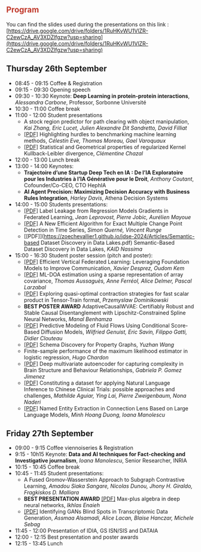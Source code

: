 <!-- # Program -->
<h2 style="color:#c0392b;">Program</h2>

You can find the slides used during the presentations on this link : [https://drive.google.com/drive/folders/1RuHKvWU1VlZR-C2ewCzA_AV3XDZlfgzw?usp=sharing](https://drive.google.com/drive/folders/1RuHKvWU1VlZR-C2ewCzA_AV3XDZlfgzw?usp=sharing)

## Thursday 26th September
* 08:45 - 09:15 Coffee & Registration
* 09:15 - 09:30 Opening speech
* 09:30 - 10:30 Keynote: **Deep Learning in protein-protein interactions**, *Alessandra Carbone*, Professor, Sorbonne Université
* 10:30 - 11:00 Coffee break
* 11:00 - 12:00 Student presentations
    * A stock region predictor for path clearing with object manipulation, *Kai Zhang, Eric Lucet, Julien Alexandre Dit Sandretto, David Filliat*
    * [[PDF]](https://zoechevallier1.github.io/jdse-2024/Articles/Submission_19.pdf) Highlighting hurdles to benchmarking machine learning methods, *Célestin Eve, Thomas Moreau, Gael Varoquaux*
    * [[PDF]](https://zoechevallier1.github.io/jdse-2024/Articles/Submission_13.pdf) Statistical and Geometrical properties of regularized Kernel Kullback-Leibler divergence, *Clémentine Chazal*
* 12:00 - 13:00 Lunch break
* 13:00 - 14:00 Keynotes:
    * **Trajectoire d’une Startup Deep Tech en IA : De l’IA Exploratoire pour les Industries à l’IA Générative pour le Droit**, *Anthony Coutant*, Cofounder/Co-CEO, CTO HephIA
    * **AI Agent Precision: Maximizing Decision Accuracy with Business Rules Integration**, *Harley Davis*, Athena Decision Systems
* 14:00 - 15:00 Students presentations:
    * [[PDF]](https://zoechevallier1.github.io/jdse-2024/Articles/Submission_9.pdf) Label Leakage from Regression Models Gradients in Federated Learning, *Jean Leprovost, Pierre Jobic, Aurélien Mayoue*
    * [[PDF]](https://zoechevallier1.github.io/jdse-2024/Articles/Submission_14.pdf) A New Efficient Algorithm for Exact Multiple Change Point Detection in Time Series, *Simon Querné, Vincent Runge*
    * [[PDF]](https://zoechevallier1.github.io/jdse-2024/Articles/Semantic-based Dataset Discovery in Data Lakes.pdf) Semantic-Based Dataset Discovery in Data Lakes, *KAID Nassima*  
* 15:00 - 16:30 Student poster session (pitch and poster):
    * [[PDF]](https://zoechevallier1.github.io/jdse-2024/Articles/Submission_2.pdf) Efficient Vertical Federated Learning: Leveraging Foundation Models to Improve Communication, *Xavier Desprez, Oudom Kem*
    * [[PDF]](https://zoechevallier1.github.io/jdse-2024/Articles/Submission_3.pdf) ML-DOA estimation using a sparse representation of array covariance, *Thomas Aussaguès, Anne Ferréol, Alice Delmer, Pascal Larzabal*
    * [[PDF]](https://zoechevallier1.github.io/jdse-2024/Articles/Submission_6.pdf) Exploring quasi-optimal contraction strategies for fast scalar product in Tensor-Train format, *Przemyslaw Dominikowski*
    * **BEST POSTER AWARD** AdaptiveCausalWVAE: Certifiably Robust and Stable Causal Disentanglement with Lipschitz-Constrained Spline Neural Networks, *Manal Benhamza*
    * [[PDF]](https://zoechevallier1.github.io/jdse-2024/Articles/Submission_17.pdf) Predictive Modeling of Fluid Flows Using Conditional Score-Based Diffusion Models, *Wilfried Genuist, Eric Savin, Filippo Gatti, Didier Clouteau*
    * [[PDF]](https://zoechevallier1.github.io/jdse-2024/Articles/Submission_18.pdf) Schema Discovery for Property Graphs, *Yuzhan Wang*
    * Finite-sample performance of the maximum likelihood estimator in logistic regression, *Hugo Chardon*
    * [[PDF]](https://zoechevallier1.github.io/jdse-2024/Articles/Submission_22.pdf) Deep multivariate autoencoder for capturing complexity in Brain Structure and Behaviour Relationships, *Gabriela P. Gomez Jimenez*
    * [[PDF]](https://zoechevallier1.github.io/jdse-2024/Articles/Submission_23.pdf) Constituting a dataset for applying Natural Language Inference to Chinese Clinical Trials: possible approaches and challenges, *Mathilde Aguiar, Ying Lai, Pierre Zweigenbaum, Nona Naderi*
    * [[PDF]](https://zoechevallier1.github.io/jdse-2024/Articles/Submission_24.pdf) Named Entity Extraction in Connection Lens Based on Large Language Models, *Minh Hoang Duong, Ioana Manolescu*


## Friday 27th September
* 09:00 - 9:15 Coffee viennoiseries & Registration
* 9:15 - 10h15 Keynote: **Data and AI techniques for Fact-checking and Investigative journalism**, *Ioana Manolescu*, Senior Researcher, INRIA
* 10:15 - 10:45 Coffee break
* 10:45 - 11:45 Student presentations:
    * A Fused Gromov-Wasserstein Approach to Subgraph Contrastive Learning, *Amadou Siaka Sangare, Nicolas Dunou, Jhony H. Giraldo, Fragkiskos D. Malliara*
    * **BEST PRESENTATION AWARD** [[PDF]](https://zoechevallier1.github.io/jdse-2024/Articles/Submission_7.pdf) Max-plus algebra in deep neural networks, *Ikhlas Enaieh*
    * [[PDF]](https://zoechevallier1.github.io/jdse-2024/Articles/Submission_10.pdf) Identifying GANs Blind Spots in Transcriptomic Data Generation, *Assmaa Alsamadi, Alice Lacan, Blaise Hanczar, Michele Sebag*
* 11:45 - 12:00 Presentation of IDIA, GS ISN/SIS and DATAIA
* 12:00 - 12:15 Best presentation and poster awards
* 12:15 - 13:45 Lunch
